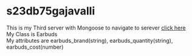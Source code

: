 # s23db75gajavalli


This is my Third server with Mongoose to navigate to serever [click here](https://s23db75gajavalli.onrender.com/)
<br>
My Class is Earbuds
<br>
My attributes are earbuds_brand(string), earbuds_quantity(string), earbuds_cost(number)
